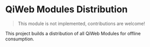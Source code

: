 # QiWeb Modules Distribution

> This module is not implemented, contributions are welcome!

This project builds a distribution of all QiWeb Modules for offline consumption.
